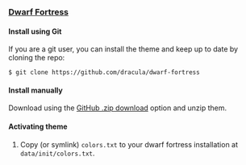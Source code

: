 ### [Dwarf Fortress](http://www.bay12games.com/dwarves/)

#### Install using Git

If you are a git user, you can install the theme and keep up to date by cloning the repo:

    $ git clone https://github.com/dracula/dwarf-fortress

#### Install manually

Download using the [GitHub .zip download](https://github.com/dracula/dwarf-fortress/archive/master.zip) option and unzip them.

#### Activating theme

1. Copy (or symlink) `colors.txt` to your dwarf fortress installation at
   `data/init/colors.txt`.
